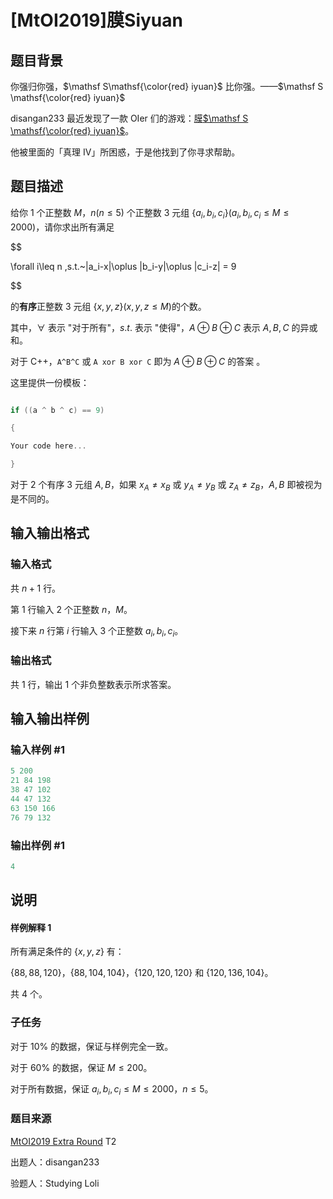 # [MtOI2019]膜Siyuan

## 题目背景

你强归你强，$\mathsf S\mathsf{\color{red} iyuan}$ 比你强。——$\mathsf S \mathsf{\color{red} iyuan}$

disangan233 最近发现了一款 OIer 们的游戏：[膜$\mathsf S \mathsf{\color{red} iyuan}$](https://lmoliver.github.io/mosiyuan/index.html)。

他被里面的「真理 IV」所困惑，于是他找到了你寻求帮助。

## 题目描述

给你 $1$ 个正整数 $M$，$n(n\leq 5)$ 个正整数 $3$ 元组 $\{a_i,b_i,c_i\}(a_i,b_i,c_i\leq M\leq 2000)$，请你求出所有满足

$$

\forall i\leq n ,s.t.~|a_i-x|\oplus |b_i-y|\oplus |c_i-z| = 9

$$

的**有序**正整数 $3$ 元组 $\{x,y,z\}(x,y,z \leq M)$的个数。

其中，$\forall$ 表示 "对于所有"，$s.t.$ 表示 "使得"，$A \oplus B \oplus C$ 表示 $A,B,C$ 的异或和。

对于 C++，`A^B^C` 或 `A xor B xor C` 即为 $A \oplus B \oplus C$ 的答案 。

这里提供一份模板：

```cpp

if ((a ^ b ^ c) == 9)

{

Your code here...

}

```

对于 $2$ 个有序 $3$ 元组 $A,B$，如果 $x_A \not =x_B$ 或 $y_A \not =y_B$ 或 $z_A \not =z_B$，$A,B$ 即被视为是不同的。

## 输入输出格式

### 输入格式

共 $n+1$ 行。

第 $1$ 行输入 $2$ 个正整数 $n$，$M$。

接下来 $n$ 行第 $i$ 行输入 $3$ 个正整数 $a_i,b_i,c_i$。

### 输出格式

共 $1$ 行，输出 $1$ 个非负整数表示所求答案。

## 输入输出样例

### 输入样例 #1

```cpp
5 200
21 84 198
38 47 102
44 47 132 
63 150 166
76 79 132
```


### 输出样例 #1

```cpp
4
```


## 说明

#### 样例解释 $1$

所有满足条件的 $\{x,y,z\}$ 有：

$\{88,88,120\}$，$\{88,104,104\}$，$\{120,120,120\}$ 和 $\{120,136,104\}$。

共 $4$ 个。

### 子任务

对于 $10\%$ 的数据，保证与样例完全一致。

对于 $60\%$ 的数据，保证 $M\leq 200$。

对于所有数据，保证 $a_i,b_i,c_i\leq M\leq 2000$，$n\leq 5$。

### 题目来源

[MtOI2019 Extra Round](https://www.luogu.org/contest/22614) T2

出题人：disangan233

验题人：Studying Loli

